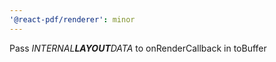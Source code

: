 ```yaml
---
'@react-pdf/renderer': minor
---
```


Pass _INTERNAL**LAYOUT**DATA_ to onRenderCallback in toBuffer
